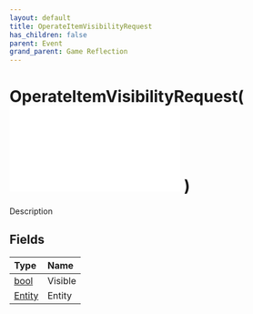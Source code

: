 ```yaml
---
layout: default
title: OperateItemVisibilityRequest
has_children: false
parent: Event
grand_parent: Game Reflection
---
```

# OperateItemVisibilityRequest( ![ EntityEventBase ](/game-reflection/events/entity_event_base.md) )
Description 

## Fields
| Type | Name |
|:-------------|:--------------|
| [bool](/game-reflection/components/bool.md) | Visible |
| [Entity](/game-reflection/classes/entity.md) | Entity |
